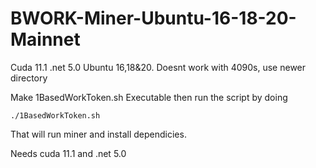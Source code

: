 # BWORK-Miner-Ubuntu-16-18-20-Mainnet
Cuda 11.1 .net 5.0 Ubuntu 16,18&amp;20.  Doesnt work with 4090s, use newer directory 

Make 1BasedWorkToken.sh Executable then run the script by doing

``./1BasedWorkToken.sh``

That will run miner and install dependicies.

Needs cuda 11.1 and .net 5.0
